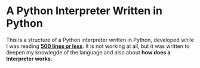 # A Python Interpreter Written in Python

This is a structure of a Python interpreter written in Python, developed while I was reading <a href="https://aosabook.org/en/500L/a-python-interpreter-written-in-python.html"><strong>500 lines or less</strong></a>.
It is not working at all, but it was written to deepen my knowlegde of the language and also about <strong>how does a Interpreter works</strong>.